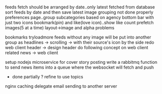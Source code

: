 feeds fetch should be arranged by date..only latest fetched from database
sort feeds by date and then save latest image
grouping not done properly
preferences page..group subcategories based on agency
bottom bar with just two icons bookmark(pin) and like(love icon)..show like count
prefetch images(5 at a time)
layout->image and alpha problems

bookmarks
tryloadmore
feeds without any image will be put into another group as headlines -> scrolling -> with their source's icon by the side
redo web client header -> design header
do following concept on web client
related news -> web client

setup nodejs microservice for cover story posting
write a rabbitmq function to send news items into a queue where the websocket will fetch and push
  - done partially ? refine to use topics

nginx caching
delegate email sending to another server